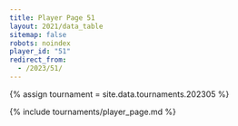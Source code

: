 ```yaml
---
title: Player Page 51
layout: 2021/data_table
sitemap: false
robots: noindex
player_id: "51"
redirect_from:
  - /2023/51/
---
```

{% assign tournament = site.data.tournaments.202305 %}

{% include tournaments/player_page.md %}

